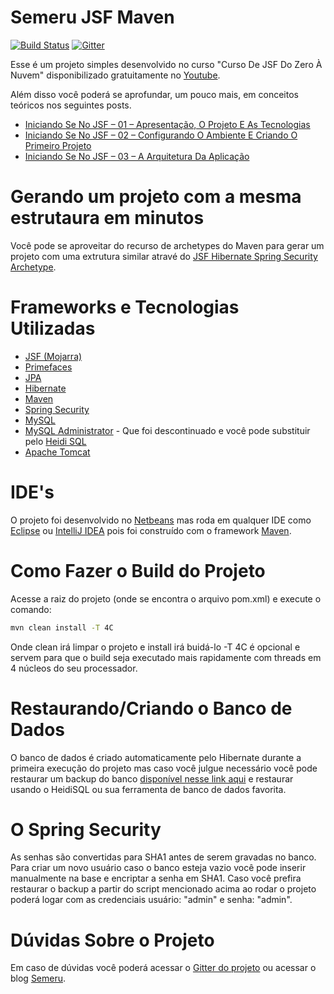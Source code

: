 Semeru JSF Maven
================

[![Build Status](https://travis-ci.org/leandrocgsi/semeru_jsf_maven.svg?branch=master)](https://travis-ci.org/leandrocgsi/semeru_jsf_maven)
[![Gitter](https://badges.gitter.im/leandrocgsi/semeru_jsf_maven.svg)](https://gitter.im/leandrocgsi/semeru_jsf_maven?utm_source=badge&utm_medium=badge&utm_campaign=pr-badge)

Esse é um projeto simples desenvolvido no curso "Curso De JSF Do Zero À Nuvem" disponibilizado gratuitamente no [Youtube](https://www.youtube.com/playlist?list=PL18bbNo7xuh9d1AyAeC77O8xRz6hPD3iJ).

Além disso você poderá se aprofundar, um pouco mais, em conceitos teóricos nos seguintes posts.

* [Iniciando Se No JSF – 01 – Apresentação, O Projeto E As Tecnologias](http://www.semeru.com.br/blog/iniciando-se-no-jsf-01-apresentacao-o-projeto-e-as-tecnologias/)
* [Iniciando Se No JSF – 02 – Configurando O Ambiente E Criando O Primeiro Projeto](http://www.semeru.com.br/blog/iniciando-se-no-jsf-02-configurando-o-ambiente-e-criando-o-primeiro-projeto/)
* [Iniciando Se No JSF – 03 – A Arquitetura Da Aplicação](http://www.semeru.com.br/blog/iniciando-se-no-jsf-03-a-arquitetura-da-aplicacao/)

Gerando um projeto com a mesma estrutaura em minutos
================

Você pode se aproveitar do recurso de archetypes do Maven para gerar um projeto com uma extrutura similar atravé do [JSF Hibernate Spring Security Archetype](https://github.com/leandrocgsi/jsf-hibernate-spring-security-archetype). 

Frameworks e Tecnologias Utilizadas
================
* [JSF (Mojarra)](https://javaserverfaces.java.net/)
* [Primefaces](http://www.primefaces.org/)
* [JPA](http://www.oracle.com/technetwork/java/javaee/tech/persistence-jsp-140049.html)
* [Hibernate](http://hibernate.org/)
* [Maven](https://maven.apache.org/)
* [Spring Security](http://projects.spring.io/spring-security/)
* [MySQL](https://www.mysql.com/)
* [MySQL Administrator](https://downloads.mysql.com/archives/administrator/) - Que foi descontinuado e você pode substituir pelo [Heidi SQL](http://www.heidisql.com/)
* [Apache Tomcat](http://tomcat.apache.org/)

IDE's
================

O projeto foi desenvolvido no [Netbeans](https://netbeans.org/) mas roda em qualquer IDE como [Eclipse](https://eclipse.org) ou [IntelliJ IDEA](https://www.jetbrains.com/idea/) pois foi construído com o framework [Maven](https://maven.apache.org/). 

Como Fazer o Build do Projeto
================
Acesse a raiz do projeto (onde se encontra o arquivo pom.xml) e execute o comando:

```sh
mvn clean install -T 4C
```

Onde clean irá limpar o projeto e install irá buidá-lo -T 4C é opcional e servem para que o build seja executado mais rapidamente com threads em 4 núcleos do seu processador.

Restaurando/Criando o Banco de Dados
================

O banco de dados é criado automaticamente pelo Hibernate durante a primeira execução do projeto mas caso você julgue necessário você pode restaurar um backup do banco [disponível nesse link aqui](https://github.com/leandrocgsi/semeru_jsf_maven/blob/master/src/main/resources/ScriptsSQL/dump.sql) e restaurar usando o HeidiSQL ou sua ferramenta de banco de dados favorita.

O Spring Security
================

As senhas são convertidas para SHA1 antes de serem gravadas no banco. Para criar um novo usuário caso o banco esteja vazio você pode inserir manualmente na base e encriptar a senha em SHA1. Caso você prefira restaurar o backup a partir do script mencionado acima ao rodar o projeto poderá logar com as credenciais usuário: "admin" e senha: "admin".

Dúvidas Sobre o Projeto
================

Em caso de dúvidas você poderá acessar o [Gitter do projeto](https://gitter.im/leandrocgsi/semeru_jsf_maven?utm_source=badge&utm_medium=badge&utm_campaign=pr-badge) ou acessar o blog [Semeru](http://semeru.com.br).
